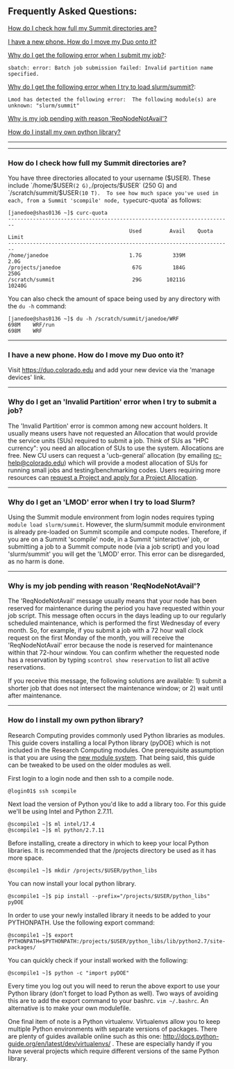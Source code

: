 ## Frequently Asked Questions:

[How do I check how full my Summit directories are?](#how-do-i-check-how-full-my-summit-directories-are)

[I have a new phone. How do I move my Duo onto it?](#i-have-a-new-phone-how-do-i-move-my-duo-onto-it)

[Why do I get the following error when I submit my job?](#why-do-i-get-an-invalid-partition-error-when-i-try-to-submit-a-job): 
```
sbatch: error: Batch job submission failed: Invalid partition name specified.
```

[Why do I get the following error when I try to load slurm/summit?](#why-do-i-get-an-lmod-error-when-i-try-to-load-slurm): 
```
Lmod has detected the following error:  The following module(s) are unknown: "slurm/summit"
```

[Why is my job pending with reason 'ReqNodeNotAvail'?](#why-is-my-job-pending-with-reason-reqnodenotavail)

[How do I install my own python library?](#how-do-i-install-my-own-python-library)

***
***

### How do I check how full my Summit directories are?

You have three directories allocated to your username ($USER).  These include `/home/$USER` (2 G), `/projects/$USER` (250 G) and `/scratch/summit/$USER` (10 T).  To see how much space you've used in each, from a Summit 'scompile' node, type `curc-quota` as follows:

```
[janedoe@shas0136 ~]$ curc-quota
------------------------------------------------------------------------
                                       Used         Avail    Quota Limit
------------------------------------------------------------------------
/home/janedoe                          1.7G          339M           2.0G
/projects/janedoe                       67G          184G           250G
/scratch/summit                         29G        10211G         10240G
```

You can also check the amount of space being used by any directory with the `du -h` command: 

```
[janedoe@shas0136 ~]$ du -h /scratch/summit/janedoe/WRF
698M	WRF/run
698M	WRF
```

***

### I have a new phone. How do I move my Duo onto it?

Visit <a href="https://duo.colorado.edu">https://duo.colorado.edu</a> and add your new device via the 'manage devices' link. 

***

### Why do I get an 'Invalid Partition' error when I try to submit a job?

The 'Invalid Partition' error is common among new account holders.  It usually means users have not requested an Allocation that would provide the service units (SUs) required to submit a job.  Think of SUs as "HPC currency": you need an allocation of SUs to use the system.  Allocations are free. New CU users can request a 'ucb-general' allocation (by emailing rc-help@colorado.edu) which will provide a modest allocation of SUs for running small jobs and testing/benchmarking codes.  Users requiring more resources can <a href="https://www.rc.colorado.edu/support/user-guide/allocations.html">request a Project and apply for a Project Allocation</a>.

***

### Why do I get an 'LMOD' error when I try to load Slurm?

Using the Summit module environment from login nodes requires typing `module load slurm/summit`. However, the slurm/summit module environment is already pre-loaded on Summit scompile and compute nodes. Therefore, if you are on a Summit 'scompile' node, in a Summit 'sinteractive' job, or submitting a job to a Summit compute node (via a job script) and you load 'slurm/summit' you will get the 'LMOD' error. This error can be disregarded, as no harm is done.  

***

### Why is my job pending with reason 'ReqNodeNotAvail'?

The 'ReqNodeNotAvail' message usually means that your node has been reserved for maintenance during the period you have requested within your job script.  This message often occurs in the days leading up to our regularly scheduled maintenance, which is performed the first Wednesday of every month. So, for example, if you submit a job with a 72 hour wall clock request on the first Monday of the month, you will receive the 'ReqNodeNotAvail' error because the node is reserved for maintenance within that 72-hour window. You can confirm whether the requested node has a reservation by typing `scontrol show reservation` to list all active reservations. 

If you receive this message, the following solutions are available: 1) submit a shorter job that does not intersect the maintenance window; or 2) wait until after maintenance. 


***


### How do I install my own python library?

<p>Research Computing provides commonly used Python libraries as modules. This guide covers installing a local Python library (pyDOE) which is not included in the Research Computing modules. One prerequisite assumption is that you are using the <a href="https://www.rc.colorado.edu/support/user-guide/modules.html">new module system</a>. That being said, this guide can be tweaked to be used on the older modules as well.</p>
<p>First login to a login node and then ssh to a compile node.</p>
<pre>
<code>@login01$ ssh scompile</code></pre>
<p>Next load the version of Python you'd like to add a library too. For this guide we'll be using Intel and Python 2.7.11.</p>
<pre>
<code>@scompile1 ~]$ ml intel/17.4
@scompile1 ~]$ ml python/2.7.11</code></pre>
<p>Before installing, create a directory in which to keep your local Python libraries. It is recommended that the /projects directory be used as it has more space.</p>
<pre>
<code>@scompile1 ~]$ mkdir /projects/$USER/python_libs</code></pre>
<p>You can now install your local python library.</p>
<pre>
<code>@scompile1 ~]$ pip install --prefix="/projects/$USER/python_libs" pyDOE</code></pre>
<p>In order to use your newly installed library it needs to be added to your PYTHONPATH. Use the following export command:</p>
<pre>
<code>@scompile1 ~]$ export PYTHONPATH=$PYTHONPATH:/projects/$USER/python_libs/lib/python2.7/site-packages/</code></pre>
<p>You can quickly check if your install worked with the following:</p>
<pre>
<code>@scompile1 ~]$ python -c "import pyDOE"</code></pre>
<p>Every time you log out you will need to rerun the above export to use your Python library (don't forget to load Python as well). Two ways of avoiding this are to add the export command to your bashrc. <code>vim ~/.bashrc</code>. An alternative is to make your own modulefile.</p>
<p>One final item of note is a Python virtualenv. Virtualenvs allow you to keep multiple Python environments with separate versions of packages. There are plenty of guides available online such as this one: <a href="http://docs.python-guide.org/en/latest/dev/virtualenvs/">http://docs.python-guide.org/en/latest/dev/virtualenvs/</a> . These are especially handy if you have several projects which require different versions of the same Python library.</p>